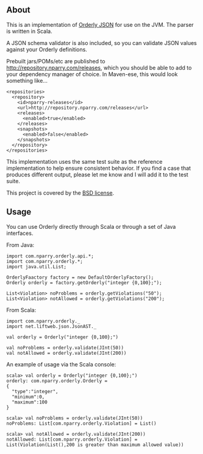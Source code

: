 About
-----

This is an implementation of [Orderly JSON](http://orderly-json.org/) for use on
the JVM.  The parser is written in Scala.

A JSON schema validator is also included, so you can validate JSON values against
your Orderly definitions.

Prebuilt jars/POMs/etc are published to http://repository.nparry.com/releases,
which you should be able to add to your dependency manager of choice. In
Maven-ese, this would look something like...

    <repositories>
      <repository>
        <id>nparry-releases</id>
        <url>http://repository.nparry.com/releases</url>
        <releases>
          <enabled>true</enabled>
        </releases>
        <snapshots>
          <enabled>false</enabled>
        </snapshots>
      </repository>
    </repositories>

This implementation uses the same test suite as the reference implementation to
help ensure consistent behavior.  If you find a case that produces different
output, please let me know and I will add it to the test suite.

This project is covered by the [BSD license](http://www.opensource.org/licenses/bsd-license.php).


Usage
-----

You can use Orderly directly through Scala or through a set of Java interfaces.

From Java:

    import com.nparry.orderly.api.*;
    import com.nparry.orderly.*;
    import java.util.List;

    OrderlyFaactory factory = new DefaultOrderlyFactory();
    Orderly orderly = factory.getOrderly("integer {0,100};");

    List<Violation> noProblems = orderly.getViolations("50");
    List<Violation> notAllowed = orderly.getViolations("200");

From Scala:

    import com.nparry.orderly._
    import net.liftweb.json.JsonAST._

    val orderly = Orderly("integer {0,100};")

    val noProblems = orderly.validate(JInt(50))
    val notAllowed = orderly.validate(JInt(200))

An example of usage via the Scala console:

    scala> val orderly = Orderly("integer {0,100};")
    orderly: com.nparry.orderly.Orderly = 
    {
      "type":"integer",
      "minimum":0,
      "maximum":100
    }

    scala> val noProblems = orderly.validate(JInt(50))
    noProblems: List[com.nparry.orderly.Violation] = List()

    scala> val notAllowed = orderly.validate(JInt(200))
    notAllowed: List[com.nparry.orderly.Violation] = List(Violation(List(),200 is greater than maximum allowed value))

